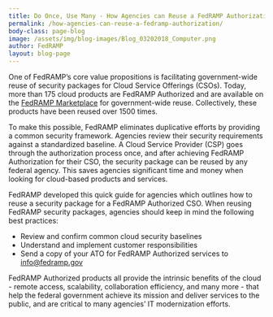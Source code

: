 ```yaml
---
title: Do Once, Use Many - How Agencies can Reuse a FedRAMP Authorization
permalink: /how-agencies-can-reuse-a-fedramp-authorization/
body-class: page-blog
image: /assets/img/blog-images/Blog_03202018_Computer.png
author: FedRAMP
layout: blog-page
---
```


One of FedRAMP’s core value propositions is facilitating government-wide reuse of security packages for Cloud Service Offerings (CSOs). Today, more than 175 cloud products are FedRAMP Authorized and are available on the <a href="https://marketplace.fedramp.gov/#/products">FedRAMP Marketplace</a>  for government-wide reuse. Collectively, these products have been reused over 1500 times.

To make this possible, FedRAMP eliminates duplicative efforts by providing a common security framework. Agencies review their security requirements against a standardized baseline. A Cloud Service Provider (CSP) goes through the authorization process once, and after achieving FedRAMP Authorization for their CSO, the security package can be reused by any federal agency. This saves agencies significant time and money when looking for cloud-based products and services. 

FedRAMP developed this quick guide for agencies which outlines how to reuse a security package for a FedRAMP Authorized CSO. When reusing FedRAMP security packages, agencies should keep in mind the following best practices:
* Review and confirm common cloud security baselines
* Understand and implement customer responsibilities
* Send a copy of your ATO for FedRAMP Authorized services to <a href="mailto:info@fedramp.gov">info@fedramp.gov</a> 

FedRAMP Authorized products all provide the intrinsic benefits of the cloud - remote access, scalability, collaboration efficiency, and many more - that help the federal government achieve its mission and deliver services to the public, and are critical to many agencies’ IT modernization efforts. 

